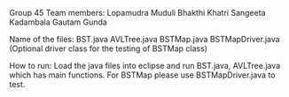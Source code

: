 Group 45 Team members:
Lopamudra Muduli
Bhakthi Khatri
Sangeeta Kadambala
Gautam Gunda

Name of the files:
BST.java
AVLTree.java
BSTMap.java
BSTMapDriver.java (Optional driver class for the testing of BSTMap class)

How to run:
Load the java files into eclipse and run BST.java, AVLTree.java which has main functions. For BSTMap please use BSTMapDriver.java to test.
